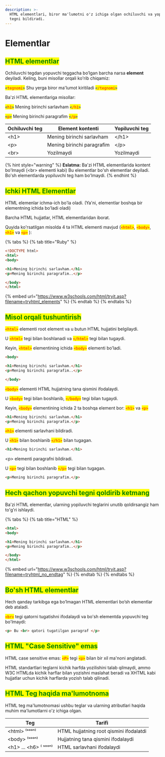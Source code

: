 ```yaml
---
description: >-
  HTML elementlari, biror ma'lumotni o'z ichiga olgan ochiluvchi va yopiluvchi
  tegni bildiradi.
---
```


# Elementlar

## <mark style="color:green;">HTML elementlar</mark>

Ochiluvchi tegdan yopuvchi teggacha bo’lgan barcha narsa **element** deyiladi. Keling, buni misollar orqali ko'rib chiqamiz:

<mark style="color:blue;">`<`</mark><mark style="color:red;">`tegnomi`</mark><mark style="color:blue;">`>`</mark> Shu yerga biror ma'lumot kiritiladi <mark style="color:blue;">`<`</mark><mark style="color:red;">`/tegnomi`</mark><mark style="color:blue;">`>`</mark>

Ba'zi HTML elementlariga misollar:

<mark style="color:blue;">`<`</mark><mark style="color:red;">`h1`</mark><mark style="color:blue;">`>`</mark> Mening birinchi sarlavham <mark style="color:blue;">`<`</mark><mark style="color:red;">`/h1`</mark><mark style="color:blue;">`>`</mark>

<mark style="color:blue;">`<`</mark><mark style="color:red;">`p`</mark><mark style="color:blue;">`>`</mark> Mening birinchi paragrafim <mark style="color:blue;">`<`</mark><mark style="color:red;">`/p`</mark><mark style="color:blue;">`>`</mark>

| Ochiluvchi teg | Element kontenti           | Yopiluvchi teg |
| -------------- | -------------------------- | -------------- |
| \<h1>          | Mening birinchi sarlavham  | \</h1>         |
| \<p>           | Mening birinchi paragrafim | \</p>          |
| \<br>          | Yozilmaydi                 | Yozilmaydi     |

{% hint style="warning" %}
**Eslatma:** Ba'zi HTML elementlarida kontent bo'lmaydi (\<br> elementi kabi) Bu elementlar bo'sh elementlar deyiladi. Bo'sh elementlarda yopiluvchi teg ham bo'lmaydi.
{% endhint %}

## <mark style="color:green;">Ichki HTML Elementlar</mark>

HTML elemenlar ichma-ich bo'la oladi. (Ya'ni, elementlar boshqa bir elementning ichida bo'ladi oladi)

Barcha HTML hujjatlar, HTML elementlaridan iborat.

Quyida ko'rsatilgan misolda 4 ta HTML elementi mavjud (<mark style="color:red;">`<html>`</mark>, <mark style="color:red;">`<body>`</mark>, <mark style="color:red;">`<h1>`</mark> va <mark style="color:red;">`<p>`</mark> ):

{% tabs %}
{% tab title="Ruby" %}
```html
<!DOCTYPE html>
<html>
<body>

<h1>Mening birinchi sarlavham.</h1>
<p>Mening birinchi paragrafim..</p>

</body>
</html> 
```

{% embed url="https://www.w3schools.com/html/tryit.asp?filename=tryhtml_elements" %}
{% endtab %}
{% endtabs %}

## <mark style="color:green;">Misol orqali tushuntirish</mark>

<mark style="color:red;">`<html>`</mark> elementi root element va u butun HTML hujjatini belgilaydi.

U <mark style="color:red;">`<html>`</mark> tegi bilan boshlanadi va <mark style="color:red;">`</html>`</mark> tegi bilan tugaydi.

Keyin, <mark style="color:red;">`<html>`</mark> elementining ichida <mark style="color:red;">`<body>`</mark> elementi bo'ladi.

```html
<body>

<h1>Mening birinchi sarlavham.</h1>
<p>Mening birinchi paragrafim..</p>

</body> 
```

<mark style="color:red;">`<body>`</mark> elementi HTML hujjatning tana qismini ifodalaydi.

U <mark style="color:red;">`<body>`</mark> tegi bilan boshlanib, <mark style="color:red;">`</body>`</mark> tegi bilan tugaydi.

Keyin, <mark style="color:red;">`<body>`</mark> elementining ichida 2 ta boshqa element bor: <mark style="color:red;">`<h1>`</mark> va <mark style="color:red;">`<p>`</mark>

```html
<h1>Mening birinchi sarlavham.</h1>
<p>Mening birinchi paragrafim.</p>
```

<mark style="color:red;">`<h1>`</mark> elementi sarlavhani bildiradi.

U <mark style="color:red;">`<h1>`</mark> bilan boshlanib <mark style="color:red;">`</h1>`</mark> bilan tugagan.

```html
<h1>Mening birinchi sarlavham.</h1>
```

\<p> elementi paragrafni bildiradi.

U <mark style="color:red;">`<p>`</mark> tegi bilan boshlanib <mark style="color:red;">`</p>`</mark> tegi bilan tugagan.

```html
<p>Mening birinchi paragrafim.</p>
```

## <mark style="color:green;">Hech qachon yopuvchi tegni qoldirib ketmang</mark>

Ba'zi HTML elementlar, ularning yopiluvchi teglarini unutib qoldirsangiz ham to'g'ri ishlaydi.

{% tabs %}
{% tab title="HTML" %}
```html
<html>
<body>

<h1>Mening birinchi sarlavham.</h1>
<p>Mening birinchi paragrafim..</p>

</body>
</html>
```

{% embed url="https://www.w3schools.com/html/tryit.asp?filename=tryhtml_no_endtag" %}
{% endtab %}
{% endtabs %}

## <mark style="color:green;">Bo'sh HTML elementlar</mark>

Hech qanday tarkibga ega bo’lmagan HTML elementlari bo’sh elementlar deb ataladi.

<mark style="color:red;">`<br>`</mark> tegi qatorni tugatishni ifodalaydi va bo'sh elementda yopuvchi teg bo'lmaydi:

```html
<p> Bu <br> qatori tugatilgan paragraf </p>
```

## <mark style="color:green;">HTML "Case Sensitive" emas</mark>

HTML case sensitive emas: <mark style="color:red;">`<P>`</mark> tegi <mark style="color:red;">`<p>`</mark> bilan bir xil ma'noni anglatadi.

HTML standartlari teglarni kichik harfda yozilishini talab qilmaydi, ammo W3C HTMLda kichik harflar bilan yozishni maslahat beradi va XHTML kabi hujjatlar uchun kichik harflarda yozish talab qilinadi.

## <mark style="color:green;">HTML Teg haqida ma'lumotnoma</mark>

HTML teg ma'lumotnomasi ushbu teglar va ularning atributlari haqida muhim ma'lumotlarni o'z ichiga olgan.

| Teg                     | Tarifi                                  |
| ----------------------- | --------------------------------------- |
| \<html> ⁽ˢᵒᵒⁿ⁾          | HTML hujjatning root qismini ifodalatdi |
| \<body> ⁽ˢᵒᵒⁿ⁾          | Hujjatning tana qismini ifodalaydi      |
| \<h1> ... \<h6> ⁽ ˢᵒᵒⁿ⁾ | HTML sarlavhani ifodalaydi              |
